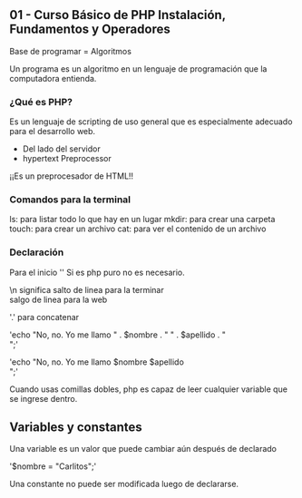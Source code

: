 #

## 01 - Curso Básico de PHP Instalación, Fundamentos y Operadores

Base de programar = Algoritmos

Un programa es un algoritmo en un lenguaje de programación que la computadora entienda.

### ¿Qué es PHP?

Es un lenguaje de scripting de uso general que es especialmente adecuado para el desarrollo web. 
* Del lado del servidor
* hypertext Preprocessor

¡¡Es un preprocesador de HTML!!

### Comandos para la terminal

ls: para listar todo lo que hay en un lugar
mkdir: para crear una carpeta
touch: para crear un archivo
cat: para ver el contenido de un archivo


### Declaración

Para el inicio '<?php'
Para cerrar (para los casos en los que hayas diferentes lenguajes de programación. Ej: PHP y HTML en un mismo archivo) '?>'
Si es php puro no es necesario.


\n significa salto de linea para la terminar
<br> salgo de linea para la web


'.' para concatenar

'echo "No, no. Yo me llamo " . $nombre . " " . $apellido . "<br>";'

'echo "No, no. Yo me llamo $nombre $apellido <br>";'

Cuando usas comillas dobles, php es capaz de leer cualquier variable que se ingrese dentro. 

## Variables y constantes

Una variable es un valor que puede cambiar aún después de declarado

'$nombre = "Carlitos";'

Una constante no puede ser modificada luego de declararse.